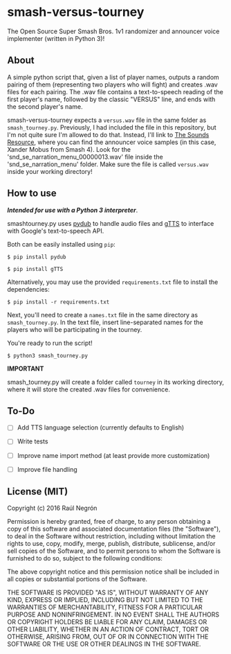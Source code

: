 smash-versus-tourney
===================

The Open Source Super Smash Bros. 1v1 randomizer and announcer voice implementer (written in Python 3)!
## About

A simple python script that, given a list of player names, outputs a random pairing of them (representing two players who will fight) and creates .wav files for each pairing. The .wav file contains a text-to-speech reading of the first player's name, followed by the classic "VERSUS" line, and ends with the second player's name.

smash-versus-tourney expects a `versus.wav` file in the same folder as `smash_tourney.py`. Previously, I
had included the file in this repository, but I'm not quite sure I'm allowed to do that. Instead, I'll link to
[The Sounds Resource](http://www.sounds-resource.com/3ds/supersmashbrosfornintendo3ds/sound/3535/), where you can find the announcer voice samples (in this case, Xander Mobus from Smash 4). Look for the 'snd_se_narration_menu_00000013.wav' file inside the 'snd_se_narration_menu' folder. Make sure the file is called `versus.wav` inside your working directory!

## How to use

_**Intended for use with a Python 3 interpreter**_.

smashtourney.py uses [pydub](https://github.com/jiaaro/pydub/) to handle audio files and [gTTS](https://github.com/pndurette/gTTS) to interface with Google's text-to-speech API.

Both can be easily installed using `pip`:

`$ pip install pydub`

`$ pip install gTTS`

Alternatively, you may use the provided `requirements.txt` file to install the dependencies:

`$ pip install -r requirements.txt`

Next, you'll need to create a `names.txt` file in the same directory as `smash_tourney.py`. In the text file, insert line-separated names for the players who will be participating in the tourney.


You're ready to run the script!

`$ python3 smash_tourney.py`

**IMPORTANT**

smash_tourney.py will create a folder called `tourney` in its working directory, where it will store the created .wav files for convenience.



## To-Do
- [ ] Add TTS language selection (currently defaults to English)
- [ ] Write tests
- [ ] Improve name import method (at least provide more customization)
- [ ] Improve file handling


## License (MIT)

Copyright (c) 2016 Raúl Negrón

Permission is hereby granted, free of charge, to any person obtaining a copy
of this software and associated documentation files (the "Software"), to deal
in the Software without restriction, including without limitation the rights
to use, copy, modify, merge, publish, distribute, sublicense, and/or sell
copies of the Software, and to permit persons to whom the Software is
furnished to do so, subject to the following conditions:

The above copyright notice and this permission notice shall be included in
all copies or substantial portions of the Software.

THE SOFTWARE IS PROVIDED "AS IS", WITHOUT WARRANTY OF ANY KIND, EXPRESS OR
IMPLIED, INCLUDING BUT NOT LIMITED TO THE WARRANTIES OF MERCHANTABILITY,
FITNESS FOR A PARTICULAR PURPOSE AND NONINFRINGEMENT. IN NO EVENT SHALL THE
AUTHORS OR COPYRIGHT HOLDERS BE LIABLE FOR ANY CLAIM, DAMAGES OR OTHER
LIABILITY, WHETHER IN AN ACTION OF CONTRACT, TORT OR OTHERWISE, ARISING FROM,
OUT OF OR IN CONNECTION WITH THE SOFTWARE OR THE USE OR OTHER DEALINGS IN
THE SOFTWARE.
